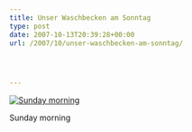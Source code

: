 ```yaml
---
title: Unser Waschbecken am Sonntag
type: post
date: 2007-10-13T20:39:28+00:00
url: /2007/10/unser-waschbecken-am-sonntag/




---
```

<div class="flickr">
  <a href="http://www.flickr.com/photos/schreibblogade/1568197910/" title="Sunday morning"><img src="//farm3.static.flickr.com/2002/1568197910_8a91c6c34e.jpg" alt="Sunday morning" /></a></p>

  <p>
    Sunday morning
  </p>
</div>
